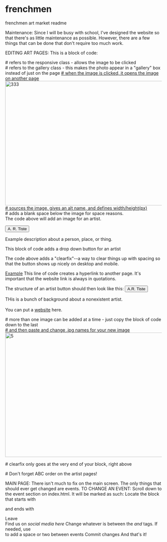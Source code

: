 # frenchmen
frenchmen art market readme

Maintenance:
  Since I will be busy with school, I've designed the website so that there's as little maintenance as possible.
  However, there are a few things that can be done that don't require too much work.
    
  EDITING ART PAGES:
  This is a block of code:
    <p><div class="responsive"> # refers to the responsive class - allows the image to be clicked
       <div class="gallery"> # refers to the gallery class - this makes the photo appear in a "gallery" box instead of just on the page 
          <a target="_blank" href="example.jpg"> # when the image is clicked, it opens the image on another page
            <img src="example.jpg" alt="333" width="600" height="400"> # sources the image, gives an alt name, and defines width/height(px)
          </a>
      <div class="desc"></div> # adds a blank space below the image for space reasons.
    </div>
  The code above will add an image for an artist. 
    
  <button class="accordion">A. R. Tiste</button>
     <div class="panel">
        <p>Example description about a person, place, or thing.</p>
     </div>
  This block of code adds a drop down button for an artist   
    
<div class="clearfix"></div>
The code above adds a "clearfix"--a way to clear things up with spacing so that the button shows up nicely on desktop and mobile.

<a href="example.com">Example</a>
This line of code creates a hyperlink to another page. It's important that the website link is always in quotations.

The structure of an artist button should then look like this:
  <button class="accordion">A.R. Tiste</button>
     <div class="panel">
        <p>THis is a bunch of background about a nonexistent artist.<br><br>You can put a <a href="example.com">website</a> here.</p>
           <div class="responsive">
              <div class="gallery"> # more than one image can be added at a time - just copy the block of code down to the last </div>
                  <a target="_blank" href="old3.jpg">                        # and then paste and change .jpg names for your new image
                     <img src="old3.jpg" alt="5" width="600" height="400">
                  </a>
              <div class="desc"></div>
             </div>
           </div>
            
<div class="clearfix"></div> # clearfix only goes at the very end of your block, right above </div>
</div></p>
# Don't forget ABC order on the artist pages!

  MAIN PAGE:
    There isn't much to fix on the main screen. The only things that should ever get changed are events.
    TO CHANGE AN EVENT:
      Scroll down to the event section on index.html. It will be marked as such: <!-- Coming Up -->
      Locate the block that starts with <p class="w3-opacity w3-center"> and ends with </p>
      Leave <br>Find us on *social media here*
      Change whatever is between the <i> and </i> tags. If needed, use <br> to add a space or two between events
      Commit changes
  And that's it!
      
